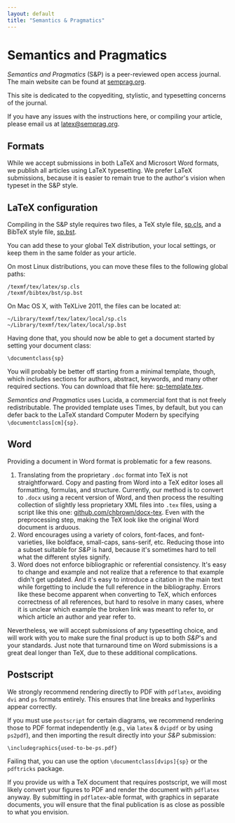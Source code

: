 ```yaml
---
layout: default
title: "Semantics & Pragmatics"
---
```

# Semantics and Pragmatics

*Semantics and Pragmatics* (S&P) is a peer-reviewed open access journal. The main website can be found at [semprag.org](http://semprag.org/).

This site is dedicated to the copyediting, stylistic, and typesetting concerns of the journal.

If you have any issues with the instructions here, or compiling your article, please email us at [latex@semprag.org](mailto:latex@semprag.org).

## Formats

While we accept submissions in both LaTeX and Microsort Word formats, we publish all articles using LaTeX typesetting. We prefer LaTeX submissions, because it is easier to remain true to the author's vision when typeset in the S&P style.

## LaTeX configuration

Compiling in the S&P style requires two files, a TeX style file, [sp.cls](/source/sp.cls), and a BibTeX style file, [sp.bst](/source/sp.bst).

You can add these to your global TeX distribution, your local settings, or keep them in the same folder as your article.

On most Linux distributions, you can move these files to the following global paths:

    /texmf/tex/latex/sp.cls
    /texmf/bibtex/bst/sp.bst

On Mac OS X, with TeXLive 2011, the files can be located at:

    ~/Library/texmf/tex/latex/local/sp.cls
    ~/Library/texmf/tex/latex/local/sp.bst

Having done that, you should now be able to get a document started by setting your document class:

    \documentclass{sp}

You will probably be better off starting from a minimal template, though, which includes sections for authors, abstract, keywords,
and many other required sections. You can download that file here: <a href="source/sp-template.tex">sp-template.tex</a>.

*Semantics and Pragmatics* uses Lucida, a commercial font that is not freely redistributable.
The provided template uses Times, by default, but you can defer back to the LaTeX standard Computer Modern by specifying `\documentclass[cm]{sp}`.

## Word

Providing a document in Word format is problematic for a few reasons.

1. Translating from the proprietary `.doc` format into TeX is not straightforward. Copy and pasting from Word into a TeX editor loses all formatting, formulas, and structure. Currently, our method is to convert to `.docx` using a recent version of Word, and then process the resulting collection of slightly less proprietary XML files into `.tex` files, using a script like this one: [github.com/chbrown/docx-tex](https://github.com/chbrown/docx-tex). Even with the preprocessing step, making the TeX look like the original Word document is arduous.
2. Word encourages using a variety of colors, font-faces, and font-varieties, like boldface, small-caps, sans-serif, etc. Reducing those into a subset suitable for *S&P* is hard, because it's sometimes hard to tell what the different styles signify.
3. Word does not enforce bibliographic or referential consistency. It's easy to change and example and not realize that a reference to that example didn't get updated. And it's easy to introduce a citation in the main text while forgetting to include the full reference in the bibliography. Errors like these become apparent when converting to TeX, which enforces correctness of all references, but hard to resolve in many cases, where it is unclear which example the broken link was meant to refer to, or which article an author and year refer to.

Nevertheless, we will accept submissions of any typesetting choice, and will work with you to make sure the final product is up to both *S&P*'s and your standards. Just note that turnaround time on Word submissions is a great deal longer than TeX, due to these additional complications.

## Postscript

We strongly recommend rendering directly to PDF with `pdflatex`, avoiding `dvi` and `ps` formats entirely.
This ensures that line breaks and hyperlinks appear correctly.

If you must use `postscript` for certain diagrams, we recommend rendering those to PDF format independently (e.g., via `latex` & `dvipdf` or by using `ps2pdf`), and then importing the result directly into your *S&P* submission:

    \includegraphics{used-to-be-ps.pdf}

Failing that, you can use the option `\documentclass[dvips]{sp}` or the `pdftricks` package.

If you provide us with a TeX document that requires postscript, we will most likely convert your figures to PDF and render the document with `pdflatex` anyway. By submitting in `pdflatex`-able format, with graphics in separate documents, you will ensure that the final publication is as close as possible to what you envision.

